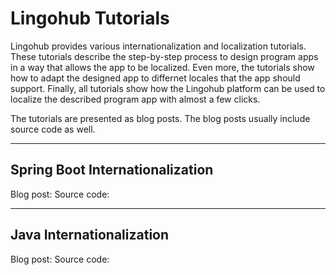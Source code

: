 # Lingohub Tutorials

Lingohub provides various internationalization and localization tutorials. 
These tutorials describe the step-by-step process to design program apps in a way that allows the app to be localized.
Even more, the tutorials show how to adapt the designed app to differnet locales that the app should support.
Finally, all tutorials show how the Lingohub platform can be used to localize the described program app with almost a few clicks.

The tutorials are presented as blog posts. The blog posts usually include source code as well.

--------------------------------
Spring Boot Internationalization
--------------------------------
Blog post:
Source code:

--------------------------
Java Internationalization
--------------------------
Blog post:
Source code:
